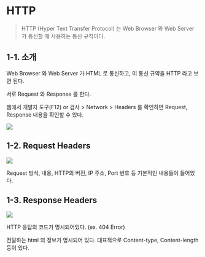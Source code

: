 # HTTP

> HTTP (Hyper Text Transfer Protocol) 는  Web Browser 와 Web Server 가 통신할 때 사용하는 통신 규칙이다.

## 1-1. 소개

Web Browser 와 Web Server 가 HTML 로 통신하고, 이 통신 규약을 HTTP 라고 보면 된다.

서로 Request 와 Response 를 한다.

웹에서 개발자 도구(F12) or 검사 > Network > Headers 를 확인하면 Request, Response 내용을 확인할 수 있다.

![](https://www.seobility.net/en/wiki/images/thumb/d/d2/HTTP-Header.png/675px-HTTP-Header.png)



## 1-2. Request Headers

![](https://blog.kakaocdn.net/dn/qCMft/btqDxvB8rpZ/TNgZvzVPFTWJAlVC9DtTY1/img.png)

Request 방식, 내용, HTTP의 버전, IP 주소, Port 번호 등 기본적인 내용들이 들어있다.



## 1-3. Response Headers

![](https://media.vlpt.us/images/nsunny0908/post/087bb8dc-7109-4d75-bb82-e6165228f1d8/image.png)

HTTP 응답의 코드가 명시되어있다. (ex. 404 Error)

전달하는 html 의 정보가 명시되어 있다. 대표적으로 Content-type, Content-length 등이 있다.